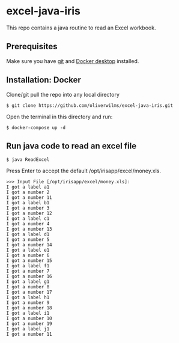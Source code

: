 # excel-java-iris

This repo contains a java routine to read an Excel workbook.

## Prerequisites
Make sure you have [git](https://git-scm.com/book/en/v2/Getting-Started-Installing-Git) and [Docker desktop](https://www.docker.com/products/docker-desktop) installed.

## Installation: Docker
Clone/git pull the repo into any local directory

```
$ git clone https://github.com/oliverwilms/excel-java-iris.git
```

Open the terminal in this directory and run:

```
$ docker-compose up -d
```

## Run java code to read an excel file

```
$ java ReadExcel
```

Press Enter to accept the default /opt/irisapp/excel/money.xls.

```
>>> Input File [/opt/irisapp/excel/money.xls]:
I got a label a1
I got a number 2
I got a number 11
I got a label b1
I got a number 3
I got a number 12
I got a label c1
I got a number 4
I got a number 13
I got a label d1
I got a number 5
I got a number 14
I got a label e1
I got a number 6
I got a number 15
I got a label f1
I got a number 7
I got a number 16
I got a label g1
I got a number 8
I got a number 17
I got a label h1
I got a number 9
I got a number 18
I got a label i1
I got a number 10
I got a number 19
I got a label j1
I got a number 11
```
